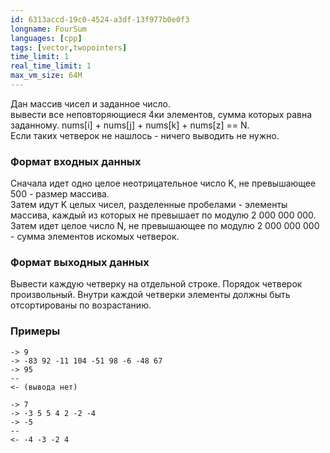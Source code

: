 ```yaml
---
id: 6313accd-19c0-4524-a3df-13f977b0e0f3
longname: FourSum
languages: [cpp]
tags: [vector,twopointers]
time_limit: 1
real_time_limit: 1
max_vm_size: 64M
---
```


Дан массив чисел и заданное число.	
вывести все неповторяющиеся 4ки элементов, сумма которых равна заданному.
nums[i] + nums[j] + nums[k] + nums[z] == N. 		
Если таких четверок не нашлось - ничего выводить не нужно.

### Формат входных данных	

Сначала идет одно целое неотрицательное число K, не превышающее 500 - размер массива.  
Затем идут K целых чисел, разделенные пробелами - элементы массива, каждый из которых не превышает по модулю 2 000 000 000.  
Затем идет целое число N, не превышающее по модулю 2 000 000 000 - сумма элементов искомых четверок.

### Формат выходных данных	

Вывести каждую четверку на отдельной строке.
Порядок четверок произвольный. Внутри каждой четверки элементы должны быть отсортированы по возрастанию.

### Примеры	

```	
-> 9
-> -83 92 -11 104 -51 98 -6 -48 67
-> 95	
--
<- (вывода нет)
```

```
-> 7
-> -3 5 5 4 2 -2 -4
-> -5
--
<- -4 -3 -2 4
```
